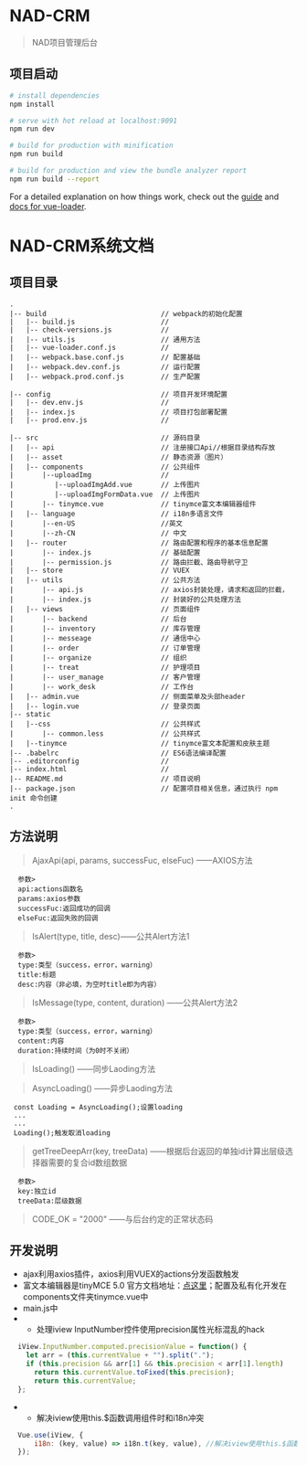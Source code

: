 # NAD-CRM

> NAD项目管理后台

## 项目启动

``` bash
# install dependencies
npm install

# serve with hot reload at localhost:9091
npm run dev

# build for production with minification
npm run build

# build for production and view the bundle analyzer report
npm run build --report
```

For a detailed explanation on how things work, check out the [guide](http://vuejs-templates.github.io/webpack/) and [docs for vue-loader](http://vuejs.github.io/vue-loader).

# NAD-CRM系统文档

## 项目目录

```
.
|-- build                            // webpack的初始化配置
|   |-- build.js                     // 
|   |-- check-versions.js            // 
|   |-- utils.js                     // 通用方法
|   |-- vue-loader.conf.js           // 
|   |-- webpack.base.conf.js         // 配置基础
|   |-- webpack.dev.conf.js          // 运行配置
|   |-- webpack.prod.conf.js         // 生产配置

|-- config                           // 项目开发环境配置
|   |-- dev.env.js                   // 
|   |-- index.js                     // 项目打包部署配置
|   |-- prod.env.js                  // 

|-- src                              // 源码目录
|   |-- api                          // 注册接口Api//根据目录结构存放
|   |-- asset                        // 静态资源（图片）
|   |-- components                   // 公共组件
|       |--uploadImg                 //
|          |--uploadImgAdd.vue       // 上传图片
|          |--uploadImgFormData.vue  // 上传图片
|       |-- tinymce.vue              // tinymce富文本编辑器组件
|   |-- language                     // i18n多语言文件
|       |--en-US                     //英文
|       |--zh-CN                     // 中文
|   |-- router                       // 路由配置和程序的基本信息配置
|       |-- index.js                 // 基础配置
|       |-- permission.js            // 路由拦截、路由导航守卫
|   |-- store                        // VUEX
|   |-- utils                        // 公共方法
|       |-- api.js                   // axios封装处理，请求和返回的拦截，
|       |-- index.js                 // 封装好的公共处理方法
|   |-- views                        // 页面组件
|       |-- backend                  // 后台
|       |-- inventory                // 库存管理
|       |-- messeage                 // 通信中心
|       |-- order                    // 订单管理
|       |-- organize                 // 组织
|       |-- treat                    // 护理项目
|       |-- user_manage              // 客户管理
|       |-- work_desk                // 工作台
|   |-- admin.vue                    // 侧面菜单及头部header
|   |-- login.vue                    // 登录页面
|-- static
|   |--css                           // 公共样式
|       |-- common.less              // 公共样式
|   |--tinymce                       // tinymce富文本配置和皮肤主题
|-- .babelrc                         // ES6语法编译配置
|-- .editorconfig                    // 
|-- index.html                       // 
|-- README.md                        // 项目说明
|-- package.json                     // 配置项目相关信息，通过执行 npm init 命令创建
.
```
## 方法说明

>AjaxApi(api, params, successFuc, elseFuc) ——AXIOS方法
  
      参数>
      api:actions函数名
      params:axios参数
      successFuc:返回成功的回调
      elseFuc:返回失败的回调
>IsAlert(type, title, desc)——公共Alert方法1
  
      参数>
      type:类型（success，error，warning）
      title:标题
      desc:内容（非必填，为空时title即为内容）
>IsMessage(type, content, duration) ——公共Alert方法2
  
      参数>
      type:类型（success，error，warning）
      content:内容
      duration:持续时间（为0时不关闭）
        
>IsLoading() ——同步Laoding方法


>AsyncLoading() ——异步Laoding方法

     const Loading = AsyncLoading();设置loading
     ...
     ...
     Loading();触发取消loading 
      
>getTreeDeepArr(key, treeData) ——根据后台返回的单独id计算出层级选择器需要的复合id数组数据
  
      参数>
      key:独立id
      treeData:层级数据
>CODE_OK = "2000"  ——与后台约定的正常状态码
  


  ## 开发说明

*   ajax利用axios插件，axios利用VUEX的actions分发函数触发
*   富文本编辑器是tinyMCE 5.0 官方文档地址：[点这里](https://www.tiny.cloud/docs/ )；配置及私有化开发在components文件夹tinymce.vue中
*   main.js中
*  *  处理iview InputNumber控件使用precision属性光标混乱的hack
```JavaScript
  iView.InputNumber.computed.precisionValue = function() {
    let arr = (this.currentValue + "").split(".");
    if (this.precision && arr[1] && this.precision < arr[1].length)
      return this.currentValue.toFixed(this.precision);
      return this.currentValue;
  };
```
*  *  解决iview使用this.$函数调用组件时和i18n冲突
```JavaScript
  Vue.use(iView, {
      i18n: (key, value) => i18n.t(key, value), //解决iview使用this.$函数调用组件时和i18n冲突
  });
```
